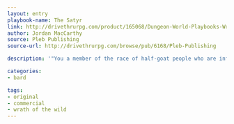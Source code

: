 ```yaml
---
layout: entry
playbook-name: The Satyr
link: http://drivethrurpg.com/product/165068/Dungeon-World-Playbooks-Wrath-of-the-Wild-Bundle
author: Jordan MacCarthy
source: Pleb Publishing
source-url: http://drivethrurpg.com/browse/pub/6168/Pleb-Publishing

description: '"You a member of the race of half-goat people who are infamously obsessed with partying."'

categories:
- bard

tags:
- original
- commercial
- wrath of the wild
---
```

